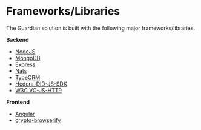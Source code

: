 # Frameworks/Libraries

The Guardian solution is built with the following major frameworks/libraries.

**Backend**

* [NodeJS](https://nodejs.org)
* [MongoDB](https://www.mongodb.com)
* [Express](https://expressjs.com)
* [Nats](https://nats.io)
* [TypeORM](https://typeorm.io)
* [Hedera-DID-JS-SDK](https://github.com/hashgraph/did-sdk-js)
* [W3C VC-JS-HTTP](https://w3c.github.io/vc-data-model/)

**Frontend**

* [Angular](https://angular.io)
* [crypto-browserify](https://www.npmjs.com/package/crypto-browserify)

